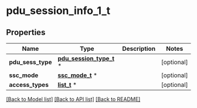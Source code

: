# pdu_session_info_1_t

## Properties
Name | Type | Description | Notes
------------ | ------------- | ------------- | -------------
**pdu_sess_type** | [**pdu_session_type_t**](pdu_session_type.md) \* |  | [optional] 
**ssc_mode** | [**ssc_mode_t**](ssc_mode.md) \* |  | [optional] 
**access_types** | [**list_t**](access_type.md) \* |  | [optional] 

[[Back to Model list]](../README.md#documentation-for-models) [[Back to API list]](../README.md#documentation-for-api-endpoints) [[Back to README]](../README.md)


